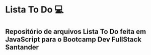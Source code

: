 # Lista To Do 💻

## Repositório de arquivos Lista To Do feita em JavaScript para o Bootcamp Dev FullStack Santander